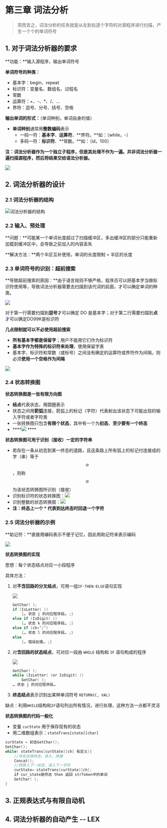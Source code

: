 # 第三章 词法分析

> 简而言之，词法分析的任务就是从左到右逐个字符的对源程序进行扫描，产生一个个的单词符号

## 1. 对于词法分析器的要求

**功能：**输入源程序，输出单词符号

**单词符号的种类：**

* 基本字：begin、repeat
* 标识符：变量名、数组名、过程名
* 常数
* 运算符：+、-、\*、/、...
* 界符：逗号、分号、括号、空格

**输出单词的形式：**（单词种别，单词自身的值）

* **单词种别**通常用**整数编码**表示
  * 一码一符：**基本字**、**运算符**、**界符。**如：（while，-）
  * 多码一符：**标识符**、**常数。**如：（id，100）

**注：词法分析器作为一个独立子程序，但是其处理不作为一遍。并非词法分析器一遍扫描源程序，然后将结果交给语法分析器。**

![](.gitbook/assets/image%20%2811%29.png)

## 2. 词法分析器的设计

### **2.1 词法分析器的结构**

![&#x8BCD;&#x6CD5;&#x5206;&#x6790;&#x5668;&#x7684;&#x7ED3;&#x6784;](.gitbook/assets/image%20%2821%29.png)

### **2.2 输入、预处理**

**问题：**可能某一个单词长度超过了扫描缓冲区，多出缓冲区的部分只能重新加载到缓冲区中，会导致之前加入的内容丢失

**解决方法：**两个半区互补使用，单词的长度限制  = 半区的长度

### 2.3 单词符号的识别：超前搜索

**导致超前搜索的原因：**由于语言规则不够严格，程序员可以把基本字当做标识符使用等，导致词法分析器需要去扫描到该代词的前面，才可以确定单词的种类。

![](.gitbook/assets/image%20%2819%29.png)

对于第一行需要扫描到**逗号**才可以确定 DO 是基本字；对于第二行需要扫描到**点**才可以确定DO99K是标识符

**几点限制就可以不必使用超前搜索**

* **所有基本字都是保留字**；用户不能用它们作为标识符
* **基本字作为特殊的标识符来处理**，使用保留字表
* 基本字、标识符和常数（或标号）之间没有确定的运算符或界符作为间隔，则必须**使用一个空格作为间隔**

![](.gitbook/assets/image%20%2818%29.png)

### 2.4 状态转换图

**状态转换图是一张有限方向图**

* **结点**代表状态，用圆圈表示
* 状态之间用**箭弧**连接，箭弧上的标记（字符）代表射出该状态下可能出现的输入字符或者字符类
* 一张转换图只包含**有限个状态**，其中有一个为**初态**，**至少要有一个终态**
* \*\*\*\*![](.gitbook/assets/image%20%2816%29.png) ****

**状态转换图可用于识别（接收）一定的字符串**

* 若存在一条从初态到某一终态的道路，且这条路上所有弧上的标记付连接成的字（串）等于 $$\alpha$$ ，则称 $$\alpha$$ 为该状态转换图所识别（接收）
* 识别标识符的状态转换图：![](.gitbook/assets/image%20%2824%29.png) 
* 识别整数的状态转换图：![](.gitbook/assets/image%20%2812%29.png) 
* **注：终态上一个 \* 代表到达终态时回退一个字符**

### 2.5 词法分析器的示例

**助记符：**直接用编码表示不便于记忆，因此用助记符来表示编码

![](.gitbook/assets/image%20%2820%29.png)

**状态转换图的实现**

思想：每个状态结点对应一小段程序

具体方法：

1. 对**不含回路的分叉结点**，可用一组`IF-THEN-ELSE`语句实现

   ![](.gitbook/assets/image%20%2814%29.png) 

   ```c
   GetChar( );
   if (IsLetter( ))
       {… 状态 j 的对应程序段… ;}
   else if (IsDigit( ))
       {… 状态 k 的对应程序段… ;}
   else if (ch=‘/’)
       {… 状态 l 的对应程序段… ;}
   else
       {… 错误处理… ;}
   ```

2. 对**含回路的状态结点**，可对应一段由 `WHILE` 结构和 `IF` 语句构成的程序

   ![](.gitbook/assets/image%20%2817%29.png) 

   ```c
   GetChar( );
   while (IsLetter( )or IsDigit( ))
       GetChar( );
   … 状态 j 的对应程序段…
   ```

3. **终态结点**表示识别出某种单词符号 `RETURN(C, VAL)` 

缺点：利用`WHILE`结构和`IF`语句列出所有情况，进行处理，这种方法一点都不灵活

**状态转换图的代码一般化**

* 变量 `curState` 用于保存现有的状态
* 用二维数组表示：`stateTrans[state][char]` 

```c
curState = 初态GetChar();
GetChar();
while( stateTrans[curState][ch] 有定义){
    //存在后继状态，读入、拼接
    Concat();
    //转换入下一状态，读入下一字符
    curState= stateTrans[curState][ch];
    if cur_state是终态 then 返回 strToken中的单词
    GetChar( );
}
```

## 3. 正规表达式与有限自动机

## 4. 词法分析器的自动产生 -- LEX 

